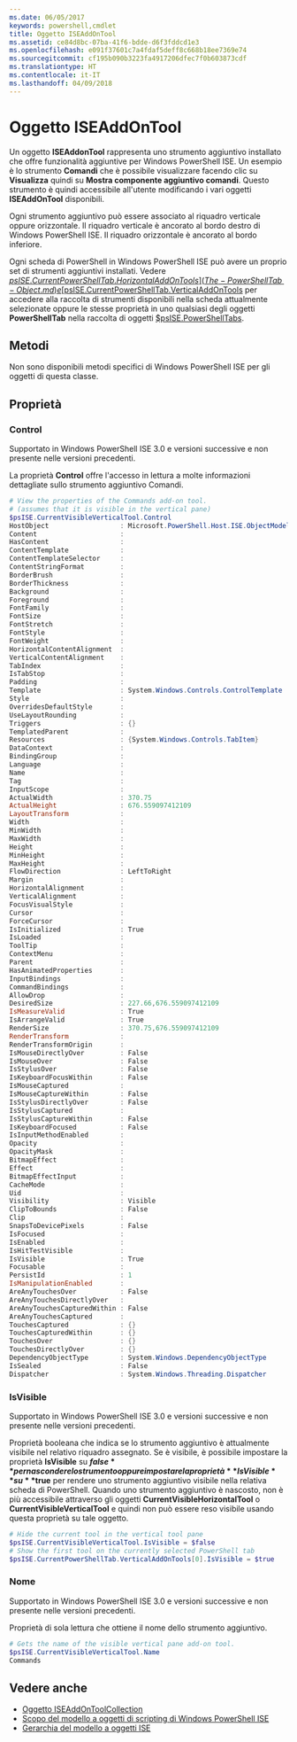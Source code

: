 ```yaml
---
ms.date: 06/05/2017
keywords: powershell,cmdlet
title: Oggetto ISEAddOnTool
ms.assetid: ce84d8bc-07ba-41f6-bdde-d6f3fddcd1e3
ms.openlocfilehash: e091f37601c7a4fdaf5deff8c668b18ee7369e74
ms.sourcegitcommit: cf195b090b3223fa4917206dfec7f0b603873cdf
ms.translationtype: HT
ms.contentlocale: it-IT
ms.lasthandoff: 04/09/2018
---
```

# <a name="the-iseaddontool-object"></a>Oggetto ISEAddOnTool

Un oggetto **ISEAddonTool** rappresenta uno strumento aggiuntivo installato che offre funzionalità aggiuntive per Windows PowerShell ISE. Un esempio è lo strumento **Comandi** che è possibile visualizzare facendo clic su **Visualizza** quindi su **Mostra componente aggiuntivo comandi**. Questo strumento è quindi accessibile all'utente modificando i vari oggetti **ISEAddOnTool** disponibili.

Ogni strumento aggiuntivo può essere associato al riquadro verticale oppure orizzontale. Il riquadro verticale è ancorato al bordo destro di Windows PowerShell ISE. Il riquadro orizzontale è ancorato al bordo inferiore.

Ogni scheda di PowerShell in Windows PowerShell ISE può avere un proprio set di strumenti aggiuntivi installati. Vedere [$psISE.CurrentPowerShellTab.HorizontalAddOnTools](The-PowerShellTab-Object.md) e [$psISE.CurrentPowerShellTab.VerticalAddOnTools](The-PowerShellTab-Object.md) per accedere alla raccolta di strumenti disponibili nella scheda attualmente selezionate oppure le stesse proprietà in uno qualsiasi degli oggetti **PowerShellTab** nella raccolta di oggetti [$psISE.PowerShellTabs](The-PowerShellTabCollection-Object.md).

## <a name="methods"></a>Metodi

Non sono disponibili metodi specifici di Windows PowerShell ISE per gli oggetti di questa classe.

## <a name="properties"></a>Proprietà

### <a name="control"></a>Control

Supportato in Windows PowerShell ISE 3.0 e versioni successive e non presente nelle versioni precedenti.

La proprietà **Control** offre l'accesso in lettura a molte informazioni dettagliate sullo strumento aggiuntivo Comandi.

```powershell
# View the properties of the Commands add-on tool.
# (assumes that it is visible in the vertical pane)
$psISE.CurrentVisibleVerticalTool.Control
HostObject                  : Microsoft.PowerShell.Host.ISE.ObjectModelRoot
Content                     :
HasContent                  :
ContentTemplate             :
ContentTemplateSelector     :
ContentStringFormat         :
BorderBrush                 :
BorderThickness             :
Background                  :
Foreground                  :
FontFamily                  :
FontSize                    :
FontStretch                 :
FontStyle                   :
FontWeight                  :
HorizontalContentAlignment  :
VerticalContentAlignment    :
TabIndex                    :
IsTabStop                   :
Padding                     :
Template                    : System.Windows.Controls.ControlTemplate
Style                       :
OverridesDefaultStyle       :
UseLayoutRounding           :
Triggers                    : {}
TemplatedParent             :
Resources                   : {System.Windows.Controls.TabItem}
DataContext                 :
BindingGroup                :
Language                    :
Name                        :
Tag                         :
InputScope                  :
ActualWidth                 : 370.75
ActualHeight                : 676.559097412109
LayoutTransform             :
Width                       :
MinWidth                    :
MaxWidth                    :
Height                      :
MinHeight                   :
MaxHeight                   :
FlowDirection               : LeftToRight
Margin                      :
HorizontalAlignment         :
VerticalAlignment           :
FocusVisualStyle            :
Cursor                      :
ForceCursor                 :
IsInitialized               : True
IsLoaded                    :
ToolTip                     :
ContextMenu                 :
Parent                      :
HasAnimatedProperties       :
InputBindings               :
CommandBindings             :
AllowDrop                   :
DesiredSize                 : 227.66,676.559097412109
IsMeasureValid              : True
IsArrangeValid              : True
RenderSize                  : 370.75,676.559097412109
RenderTransform             :
RenderTransformOrigin       :
IsMouseDirectlyOver         : False
IsMouseOver                 : False
IsStylusOver                : False
IsKeyboardFocusWithin       : False
IsMouseCaptured             :
IsMouseCaptureWithin        : False
IsStylusDirectlyOver        : False
IsStylusCaptured            :
IsStylusCaptureWithin       : False
IsKeyboardFocused           : False
IsInputMethodEnabled        :
Opacity                     :
OpacityMask                 :
BitmapEffect                :
Effect                      :
BitmapEffectInput           :
CacheMode                   :
Uid                         :
Visibility                  : Visible
ClipToBounds                : False
Clip                        :
SnapsToDevicePixels         : False
IsFocused                   :
IsEnabled                   :
IsHitTestVisible            :
IsVisible                   : True
Focusable                   :
PersistId                   : 1
IsManipulationEnabled       :
AreAnyTouchesOver           : False
AreAnyTouchesDirectlyOver   :
AreAnyTouchesCapturedWithin : False
AreAnyTouchesCaptured       :
TouchesCaptured             : {}
TouchesCapturedWithin       : {}
TouchesOver                 : {}
TouchesDirectlyOver         : {}
DependencyObjectType        : System.Windows.DependencyObjectType
IsSealed                    : False
Dispatcher                  : System.Windows.Threading.Dispatcher
```

### <a name="isvisible"></a>IsVisible

Supportato in Windows PowerShell ISE 3.0 e versioni successive e non presente nelle versioni precedenti.

Proprietà booleana che indica se lo strumento aggiuntivo è attualmente visibile nel relativo riquadro assegnato. Se è visibile, è possibile impostare la proprietà **IsVisible** su **$false** per nascondere lo strumento oppure impostare la proprietà **IsVisible** su **$true** per rendere uno strumento aggiuntivo visibile nella relativa scheda di PowerShell. Quando uno strumento aggiuntivo è nascosto, non è più accessibile attraverso gli oggetti **CurrentVisibleHorizontalTool** o **CurrentVisibleVerticalTool** e quindi non può essere reso visibile usando questa proprietà su tale oggetto.

```powershell
# Hide the current tool in the vertical tool pane
$psISE.CurrentVisibleVerticalTool.IsVisible = $false
# Show the first tool on the currently selected PowerShell tab
$psISE.CurrentPowerShellTab.VerticalAddOnTools[0].IsVisible = $true
```

### <a name="name"></a>Nome

Supportato in Windows PowerShell ISE 3.0 e versioni successive e non presente nelle versioni precedenti.

Proprietà di sola lettura che ottiene il nome dello strumento aggiuntivo.

```powershell
# Gets the name of the visible vertical pane add-on tool.
$psISE.CurrentVisibleVerticalTool.Name
Commands
```

## <a name="see-also"></a>Vedere anche

- [Oggetto ISEAddOnToolCollection](The-ISEAddOnToolCollection-Object.md)
- [Scopo del modello a oggetti di scripting di Windows PowerShell ISE](Purpose-of-the-Windows-PowerShell-ISE-Scripting-Object-Model.md)
- [Gerarchia del modello a oggetti ISE](The-ISE-Object-Model-Hierarchy.md)